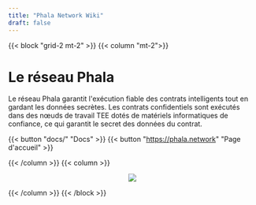 ```yaml
---
title: "Phala Network Wiki"
draft: false
---
```


{{< block "grid-2 mt-2" >}}
{{< column "mt-2">}}

# Le réseau Phala

Le réseau Phala garantit l'exécution fiable des contrats intelligents tout en gardant les données secrètes. Les contrats confidentiels sont exécutés dans des nœuds de travail TEE dotés de matériels informatiques de confiance, ce qui garantit le secret des données du contrat.

{{< button "docs/" "Docs" >}} {{< button "https://phala.network" "Page d'accueil" >}}

{{< /column >}}
{{< column >}}

<div style="text-align: center">
    <img src="/images/logo-phala-grn.png" style="max-height: 300px">
</div>

{{< /column >}}
{{< /block >}}
